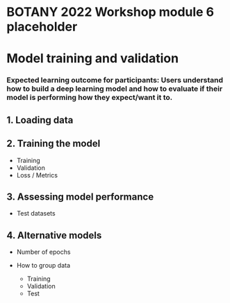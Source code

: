# BOTANY 2022 Workshop module 6 placeholder

# Model training and validation 

### Expected learning outcome for participants: Users understand how to build a deep learning model and how to evaluate if their model is performing how they expect/want it to.

## 1. Loading data


## 2. Training the model

   * Training
   * Validation
   * Loss / Metrics


## 3. Assessing model performance

  * Test datasets
 
## 4. Alternative models

  * Number of epochs

  * How to group data
  	* Training
  	* Validation
  	* Test




